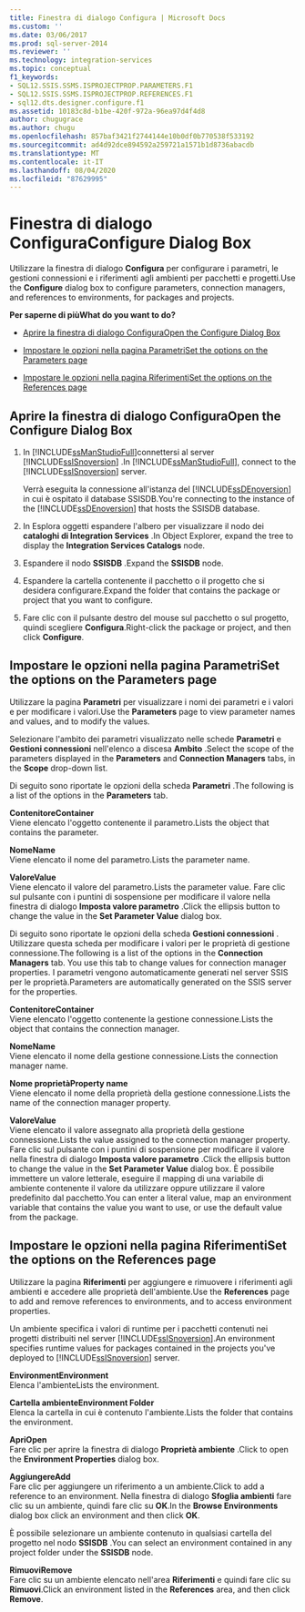 ```yaml
---
title: Finestra di dialogo Configura | Microsoft Docs
ms.custom: ''
ms.date: 03/06/2017
ms.prod: sql-server-2014
ms.reviewer: ''
ms.technology: integration-services
ms.topic: conceptual
f1_keywords:
- SQL12.SSIS.SSMS.ISPROJECTPROP.PARAMETERS.F1
- SQL12.SSIS.SSMS.ISPROJECTPROP.REFERENCES.F1
- sql12.dts.designer.configure.f1
ms.assetid: 10183c8d-b1be-420f-972a-96ea97d4f4d8
author: chugugrace
ms.author: chugu
ms.openlocfilehash: 857baf3421f2744144e10b0df0b770538f533192
ms.sourcegitcommit: ad4d92dce894592a259721a1571b1d8736abacdb
ms.translationtype: MT
ms.contentlocale: it-IT
ms.lasthandoff: 08/04/2020
ms.locfileid: "87629995"
---
```

# <a name="configure-dialog-box"></a><span data-ttu-id="a1af5-102">Finestra di dialogo Configura</span><span class="sxs-lookup"><span data-stu-id="a1af5-102">Configure Dialog Box</span></span>
  <span data-ttu-id="a1af5-103">Utilizzare la finestra di dialogo **Configura** per configurare i parametri, le gestioni connessioni e i riferimenti agli ambienti per pacchetti e progetti.</span><span class="sxs-lookup"><span data-stu-id="a1af5-103">Use the **Configure** dialog box to configure parameters, connection managers, and references to environments, for packages and projects.</span></span>  
  
 <span data-ttu-id="a1af5-104">**Per saperne di più**</span><span class="sxs-lookup"><span data-stu-id="a1af5-104">**What do you want to do?**</span></span>  
  
-   [<span data-ttu-id="a1af5-105">Aprire la finestra di dialogo Configura</span><span class="sxs-lookup"><span data-stu-id="a1af5-105">Open the Configure Dialog Box</span></span>](#open_dialog)  
  
-   [<span data-ttu-id="a1af5-106">Impostare le opzioni nella pagina Parametri</span><span class="sxs-lookup"><span data-stu-id="a1af5-106">Set the options on the Parameters page</span></span>](#parameter)  
  
-   [<span data-ttu-id="a1af5-107">Impostare le opzioni nella pagina Riferimenti</span><span class="sxs-lookup"><span data-stu-id="a1af5-107">Set the options on the References page</span></span>](#references)  
  
##  <a name="open-the-configure-dialog-box"></a><a name="open_dialog"></a> <span data-ttu-id="a1af5-108">Aprire la finestra di dialogo Configura</span><span class="sxs-lookup"><span data-stu-id="a1af5-108">Open the Configure Dialog Box</span></span>  
  
1.  <span data-ttu-id="a1af5-109">In [!INCLUDE[ssManStudioFull](../../includes/ssmanstudiofull-md.md)]connettersi al server [!INCLUDE[ssISnoversion](../../includes/ssisnoversion-md.md)] .</span><span class="sxs-lookup"><span data-stu-id="a1af5-109">In [!INCLUDE[ssManStudioFull](../../includes/ssmanstudiofull-md.md)], connect to the [!INCLUDE[ssISnoversion](../../includes/ssisnoversion-md.md)] server.</span></span>  
  
     <span data-ttu-id="a1af5-110">Verrà eseguita la connessione all'istanza del [!INCLUDE[ssDEnoversion](../../includes/ssdenoversion-md.md)] in cui è ospitato il database SSISDB.</span><span class="sxs-lookup"><span data-stu-id="a1af5-110">You're connecting to the instance of the [!INCLUDE[ssDEnoversion](../../includes/ssdenoversion-md.md)] that hosts the SSISDB database.</span></span>  
  
2.  <span data-ttu-id="a1af5-111">In Esplora oggetti espandere l'albero per visualizzare il nodo dei **cataloghi di Integration Services** .</span><span class="sxs-lookup"><span data-stu-id="a1af5-111">In Object Explorer, expand the tree to display the **Integration Services Catalogs** node.</span></span>  
  
3.  <span data-ttu-id="a1af5-112">Espandere il nodo **SSISDB** .</span><span class="sxs-lookup"><span data-stu-id="a1af5-112">Expand the **SSISDB** node.</span></span>  
  
4.  <span data-ttu-id="a1af5-113">Espandere la cartella contenente il pacchetto o il progetto che si desidera configurare.</span><span class="sxs-lookup"><span data-stu-id="a1af5-113">Expand the folder that contains the package or project that you want to configure.</span></span>  
  
5.  <span data-ttu-id="a1af5-114">Fare clic con il pulsante destro del mouse sul pacchetto o sul progetto, quindi scegliere **Configura**.</span><span class="sxs-lookup"><span data-stu-id="a1af5-114">Right-click the package or project, and then click **Configure**.</span></span>  
  
##  <a name="set-the-options-on-the-parameters-page"></a><a name="parameter"></a> <span data-ttu-id="a1af5-115">Impostare le opzioni nella pagina Parametri</span><span class="sxs-lookup"><span data-stu-id="a1af5-115">Set the options on the Parameters page</span></span>  
 <span data-ttu-id="a1af5-116">Utilizzare la pagina **Parametri** per visualizzare i nomi dei parametri e i valori e per modificare i valori.</span><span class="sxs-lookup"><span data-stu-id="a1af5-116">Use the **Parameters** page to view parameter names and values, and to modify the values.</span></span>  
  
 <span data-ttu-id="a1af5-117">Selezionare l'ambito dei parametri visualizzato nelle schede **Parametri** e **Gestioni connessioni** nell'elenco a discesa **Ambito** .</span><span class="sxs-lookup"><span data-stu-id="a1af5-117">Select the scope of the parameters displayed in the **Parameters** and **Connection Managers** tabs, in the **Scope** drop-down list.</span></span>  
  
 <span data-ttu-id="a1af5-118">Di seguito sono riportate le opzioni della scheda **Parametri** .</span><span class="sxs-lookup"><span data-stu-id="a1af5-118">The following is a list of the options in the **Parameters** tab.</span></span>  
  
 <span data-ttu-id="a1af5-119">**Contenitore**</span><span class="sxs-lookup"><span data-stu-id="a1af5-119">**Container**</span></span>  
 <span data-ttu-id="a1af5-120">Viene elencato l'oggetto contenente il parametro.</span><span class="sxs-lookup"><span data-stu-id="a1af5-120">Lists the object that contains the parameter.</span></span>  
  
 <span data-ttu-id="a1af5-121">**Nome**</span><span class="sxs-lookup"><span data-stu-id="a1af5-121">**Name**</span></span>  
 <span data-ttu-id="a1af5-122">Viene elencato il nome del parametro.</span><span class="sxs-lookup"><span data-stu-id="a1af5-122">Lists the parameter name.</span></span>  
  
 <span data-ttu-id="a1af5-123">**Valore**</span><span class="sxs-lookup"><span data-stu-id="a1af5-123">**Value**</span></span>  
 <span data-ttu-id="a1af5-124">Viene elencato il valore del parametro.</span><span class="sxs-lookup"><span data-stu-id="a1af5-124">Lists the parameter value.</span></span> <span data-ttu-id="a1af5-125">Fare clic sul pulsante con i puntini di sospensione per modificare il valore nella finestra di dialogo **Imposta valore parametro** .</span><span class="sxs-lookup"><span data-stu-id="a1af5-125">Click the ellipsis button to change the value in the **Set Parameter Value** dialog box.</span></span>  
  
 <span data-ttu-id="a1af5-126">Di seguito sono riportate le opzioni della scheda **Gestioni connessioni** . Utilizzare questa scheda per modificare i valori per le proprietà di gestione connessione.</span><span class="sxs-lookup"><span data-stu-id="a1af5-126">The following is a list of the options in the **Connection Managers** tab. You use this tab to change values for connection manager properties.</span></span> <span data-ttu-id="a1af5-127">I parametri vengono automaticamente generati nel server SSIS per le proprietà.</span><span class="sxs-lookup"><span data-stu-id="a1af5-127">Parameters are automatically generated on the SSIS server for the properties.</span></span>  
  
 <span data-ttu-id="a1af5-128">**Contenitore**</span><span class="sxs-lookup"><span data-stu-id="a1af5-128">**Container**</span></span>  
 <span data-ttu-id="a1af5-129">Viene elencato l'oggetto contenente la gestione connessione.</span><span class="sxs-lookup"><span data-stu-id="a1af5-129">Lists the object that contains the connection manager.</span></span>  
  
 <span data-ttu-id="a1af5-130">**Nome**</span><span class="sxs-lookup"><span data-stu-id="a1af5-130">**Name**</span></span>  
 <span data-ttu-id="a1af5-131">Viene elencato il nome della gestione connessione.</span><span class="sxs-lookup"><span data-stu-id="a1af5-131">Lists the connection manager name.</span></span>  
  
 <span data-ttu-id="a1af5-132">**Nome proprietà**</span><span class="sxs-lookup"><span data-stu-id="a1af5-132">**Property name**</span></span>  
 <span data-ttu-id="a1af5-133">Viene elencato il nome della proprietà della gestione connessione.</span><span class="sxs-lookup"><span data-stu-id="a1af5-133">Lists the name of the connection manager property.</span></span>  
  
 <span data-ttu-id="a1af5-134">**Valore**</span><span class="sxs-lookup"><span data-stu-id="a1af5-134">**Value**</span></span>  
 <span data-ttu-id="a1af5-135">Viene elencato il valore assegnato alla proprietà della gestione connessione.</span><span class="sxs-lookup"><span data-stu-id="a1af5-135">Lists the value assigned to the connection manager property.</span></span> <span data-ttu-id="a1af5-136">Fare clic sul pulsante con i puntini di sospensione per modificare il valore nella finestra di dialogo **Imposta valore parametro** .</span><span class="sxs-lookup"><span data-stu-id="a1af5-136">Click the ellipsis button to change the value in the **Set Parameter Value** dialog box.</span></span> <span data-ttu-id="a1af5-137">È possibile immettere un valore letterale, eseguire il mapping di una variabile di ambiente contenente il valore da utilizzare oppure utilizzare il valore predefinito dal pacchetto.</span><span class="sxs-lookup"><span data-stu-id="a1af5-137">You can enter a literal value, map an environment variable that contains the value you want to use, or use the default value from the package.</span></span>  
  
##  <a name="set-the-options-on-the-references-page"></a><a name="references"></a> <span data-ttu-id="a1af5-138">Impostare le opzioni nella pagina Riferimenti</span><span class="sxs-lookup"><span data-stu-id="a1af5-138">Set the options on the References page</span></span>  
 <span data-ttu-id="a1af5-139">Utilizzare la pagina **Riferimenti** per aggiungere e rimuovere i riferimenti agli ambienti e accedere alle proprietà dell'ambiente.</span><span class="sxs-lookup"><span data-stu-id="a1af5-139">Use the **References** page to add and remove references to environments, and to access environment properties.</span></span>  
  
 <span data-ttu-id="a1af5-140">Un ambiente specifica i valori di runtime per i pacchetti contenuti nei progetti distribuiti nel server [!INCLUDE[ssISnoversion](../../includes/ssisnoversion-md.md)].</span><span class="sxs-lookup"><span data-stu-id="a1af5-140">An environment specifies runtime values for packages contained in the projects you've deployed to [!INCLUDE[ssISnoversion](../../includes/ssisnoversion-md.md)] server.</span></span>  
  
 <span data-ttu-id="a1af5-141">**Environment**</span><span class="sxs-lookup"><span data-stu-id="a1af5-141">**Environment**</span></span>  
 <span data-ttu-id="a1af5-142">Elenca l'ambiente</span><span class="sxs-lookup"><span data-stu-id="a1af5-142">Lists the environment.</span></span>  
  
 <span data-ttu-id="a1af5-143">**Cartella ambiente**</span><span class="sxs-lookup"><span data-stu-id="a1af5-143">**Environment Folder**</span></span>  
 <span data-ttu-id="a1af5-144">Elenca la cartella in cui è contenuto l'ambiente.</span><span class="sxs-lookup"><span data-stu-id="a1af5-144">Lists the folder that contains the environment.</span></span>  
  
 <span data-ttu-id="a1af5-145">**Apri**</span><span class="sxs-lookup"><span data-stu-id="a1af5-145">**Open**</span></span>  
 <span data-ttu-id="a1af5-146">Fare clic per aprire la finestra di dialogo **Proprietà ambiente** .</span><span class="sxs-lookup"><span data-stu-id="a1af5-146">Click to open the **Environment Properties** dialog box.</span></span>  
  
 <span data-ttu-id="a1af5-147">**Aggiungere**</span><span class="sxs-lookup"><span data-stu-id="a1af5-147">**Add**</span></span>  
 <span data-ttu-id="a1af5-148">Fare clic per aggiungere un riferimento a un ambiente.</span><span class="sxs-lookup"><span data-stu-id="a1af5-148">Click to add a reference to an environment.</span></span> <span data-ttu-id="a1af5-149">Nella finestra di dialogo **Sfoglia ambienti** fare clic su un ambiente, quindi fare clic su **OK**.</span><span class="sxs-lookup"><span data-stu-id="a1af5-149">In the **Browse Environments** dialog box click an environment and then click **OK**.</span></span>  
  
 <span data-ttu-id="a1af5-150">È possibile selezionare un ambiente contenuto in qualsiasi cartella del progetto nel nodo **SSISDB** .</span><span class="sxs-lookup"><span data-stu-id="a1af5-150">You can select an environment contained in any project folder under the **SSISDB** node.</span></span>  
  
 <span data-ttu-id="a1af5-151">**Rimuovi**</span><span class="sxs-lookup"><span data-stu-id="a1af5-151">**Remove**</span></span>  
 <span data-ttu-id="a1af5-152">Fare clic su un ambiente elencato nell'area **Riferimenti** e quindi fare clic su **Rimuovi**.</span><span class="sxs-lookup"><span data-stu-id="a1af5-152">Click an environment listed in the **References** area, and then click **Remove**.</span></span>  
  
  
